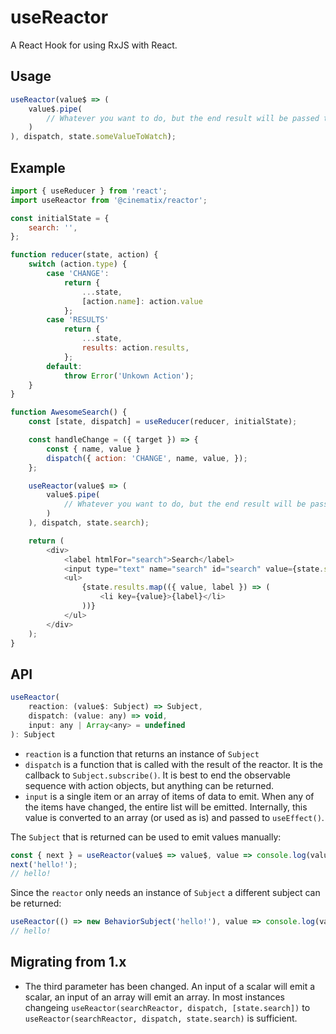 # useReactor
A React Hook for using RxJS with React.

## Usage
```javascript
useReactor(value$ => (
    value$.pipe(
        // Whatever you want to do, but the end result will be passed to the dispatch callback.
    )
), dispatch, state.someValueToWatch);
```

## Example
```javascript
import { useReducer } from 'react';
import useReactor from '@cinematix/reactor';

const initialState = {
    search: '',
};

function reducer(state, action) {
    switch (action.type) {
        case 'CHANGE':
            return {
                ...state,
                [action.name]: action.value
            };
        case 'RESULTS'
            return {
                ...state,
                results: action.results,
            };
        default:
            throw Error('Unkown Action');
    }
}

function AwesomeSearch() {
    const [state, dispatch] = useReducer(reducer, initialState);

    const handleChange = ({ target }) => {
        const { name, value }
        dispatch({ action: 'CHANGE', name, value, });
    };

    useReactor(value$ => (
        value$.pipe(
            // Whatever you want to do, but the end result will be passed to the dispatch callback.
        )
    ), dispatch, state.search);

    return (
        <div>
            <label htmlFor="search">Search</label>
            <input type="text" name="search" id="search" value={state.search} onChange={handleChange} />
            <ul>
                {state.results.map(({ value, label }) => (
                    <li key={value}>{label}</li>
                ))}
            </ul>
        </div>
    );
}
```

## API
```javascript
useReactor(
    reaction: (value$: Subject) => Subject,
    dispatch: (value: any) => void,
    input: any | Array<any> = undefined
): Subject
```
* `reaction` is a function that returns an instance of `Subject`
* `dispatch` is a function that is called with the result of the reactor. It is the callback to `Subject.subscribe()`. It is best to end the observable sequence with action objects, but anything can be returned.
* `input` is a single item or an array of items of data to emit. When any of the items have changed, the entire list will be emitted. Internally, this value is converted to an array (or used as is) and passed to
          `useEffect()`.

The `Subject` that is returned can be used to emit values manually:
```javascript
const { next } = useReactor(value$ => value$, value => console.log(value));
next('hello!');
// hello!
```

Since the `reactor` only needs an instance of `Subject` a different subject can be returned:
```javascript
useReactor(() => new BehaviorSubject('hello!'), value => console.log(value));
// hello!
```

## Migrating from 1.x
* The third parameter has been changed. An input of a scalar will emit a scalar, an input of an array will emit an array. In most instances changeing
  `useReactor(searchReactor, dispatch, [state.search])` to `useReactor(searchReactor, dispatch, state.search)` is sufficient.
